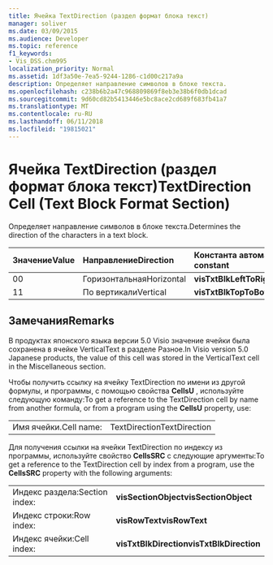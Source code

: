 ```yaml
---
title: Ячейка TextDirection (раздел формат блока текст)
manager: soliver
ms.date: 03/09/2015
ms.audience: Developer
ms.topic: reference
f1_keywords:
- Vis_DSS.chm995
localization_priority: Normal
ms.assetid: 1df3a50e-7ea5-9244-1286-c1d00c217a9a
description: Определяет направление символов в блоке текста.
ms.openlocfilehash: c238b6b2a47c968809869f8eb3e38b6f0db1dcad
ms.sourcegitcommit: 9d60cd82b5413446e5bc8ace2cd689f683fb41a7
ms.translationtype: MT
ms.contentlocale: ru-RU
ms.lasthandoff: 06/11/2018
ms.locfileid: "19815021"
---
```

# <a name="textdirection-cell-text-block-format-section"></a><span data-ttu-id="fd643-103">Ячейка TextDirection (раздел формат блока текст)</span><span class="sxs-lookup"><span data-stu-id="fd643-103">TextDirection Cell (Text Block Format Section)</span></span>

<span data-ttu-id="fd643-104">Определяет направление символов в блоке текста.</span><span class="sxs-lookup"><span data-stu-id="fd643-104">Determines the direction of the characters in a text block.</span></span>
  
|<span data-ttu-id="fd643-105">**Значение**</span><span class="sxs-lookup"><span data-stu-id="fd643-105">**Value**</span></span>|<span data-ttu-id="fd643-106">**Направление**</span><span class="sxs-lookup"><span data-stu-id="fd643-106">**Direction**</span></span>|<span data-ttu-id="fd643-107">**Константа автоматизации**</span><span class="sxs-lookup"><span data-stu-id="fd643-107">**Automation constant**</span></span>|
|:-----|:-----|:-----|
| <span data-ttu-id="fd643-108">0</span><span class="sxs-lookup"><span data-stu-id="fd643-108">0</span></span>  <br/> | <span data-ttu-id="fd643-109">Горизонтальная</span><span class="sxs-lookup"><span data-stu-id="fd643-109">Horizontal</span></span>  <br/> |<span data-ttu-id="fd643-110">**visTxtBlkLeftToRight**</span><span class="sxs-lookup"><span data-stu-id="fd643-110">**visTxtBlkLeftToRight**</span></span> <br/> |
| <span data-ttu-id="fd643-111">1</span><span class="sxs-lookup"><span data-stu-id="fd643-111">1</span></span>  <br/> | <span data-ttu-id="fd643-112">По вертикали</span><span class="sxs-lookup"><span data-stu-id="fd643-112">Vertical</span></span>  <br/> |<span data-ttu-id="fd643-113">**visTxtBlkTopToBottom**</span><span class="sxs-lookup"><span data-stu-id="fd643-113">**visTxtBlkTopToBottom**</span></span> <br/> |
   
## <a name="remarks"></a><span data-ttu-id="fd643-114">Замечания</span><span class="sxs-lookup"><span data-stu-id="fd643-114">Remarks</span></span>

<span data-ttu-id="fd643-115">В продуктах японского языка версии 5.0 Visio значение ячейки была сохранена в ячейке VerticalText в разделе Разное.</span><span class="sxs-lookup"><span data-stu-id="fd643-115">In Visio version 5.0 Japanese products, the value of this cell was stored in the VerticalText cell in the Miscellaneous section.</span></span>
  
<span data-ttu-id="fd643-116">Чтобы получить ссылку на ячейку TextDirection по имени из другой формулы, и программы, с помощью свойства **CellsU** , используйте следующую команду:</span><span class="sxs-lookup"><span data-stu-id="fd643-116">To get a reference to the TextDirection cell by name from another formula, or from a program using the **CellsU** property, use:</span></span> 
  
|||
|:-----|:-----|
| <span data-ttu-id="fd643-117">Имя ячейки.</span><span class="sxs-lookup"><span data-stu-id="fd643-117">Cell name:</span></span>  <br/> | <span data-ttu-id="fd643-118">TextDirection</span><span class="sxs-lookup"><span data-stu-id="fd643-118">TextDirection</span></span>  <br/> |
   
<span data-ttu-id="fd643-119">Для получения ссылки на ячейки TextDirection по индексу из программы, используйте свойство **CellsSRC** с следующие аргументы:</span><span class="sxs-lookup"><span data-stu-id="fd643-119">To get a reference to the TextDirection cell by index from a program, use the **CellsSRC** property with the following arguments:</span></span> 
  
|||
|:-----|:-----|
| <span data-ttu-id="fd643-120">Индекс раздела:</span><span class="sxs-lookup"><span data-stu-id="fd643-120">Section index:</span></span>  <br/> |<span data-ttu-id="fd643-121">**visSectionObject**</span><span class="sxs-lookup"><span data-stu-id="fd643-121">**visSectionObject**</span></span> <br/> |
| <span data-ttu-id="fd643-122">Индекс строки:</span><span class="sxs-lookup"><span data-stu-id="fd643-122">Row index:</span></span>  <br/> |<span data-ttu-id="fd643-123">**visRowText**</span><span class="sxs-lookup"><span data-stu-id="fd643-123">**visRowText**</span></span> <br/> |
| <span data-ttu-id="fd643-124">Индекс ячейки:</span><span class="sxs-lookup"><span data-stu-id="fd643-124">Cell index:</span></span>  <br/> |<span data-ttu-id="fd643-125">**visTxtBlkDirection**</span><span class="sxs-lookup"><span data-stu-id="fd643-125">**visTxtBlkDirection**</span></span> <br/> |
   

